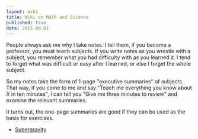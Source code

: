 ```yaml
---
layout: wiki
title: Wiki on Math and Science
published: true
date: 2015-08-01
---
```


People always ask me why I take notes. I tell them, if you become a
professor, you must teach subjects. If you write notes as you wrestle
with a subject, you remember what you had difficulty with as you learned
it. I tend to forget what was difficult or easy after I learned, or else
I forget the whole subject.

So my notes take the form of 1-page "executive summaries" of
subjects. That way, if you come to me and say "Teach me everything you
know about *X* in ten minutes", I can tell you "Give me three minutes to
review" and examine the relevant summaries.

It turns out, the one-page summaries are good if they can be used as the
basis for exercises.

- [Supergravity](./sugra/)
